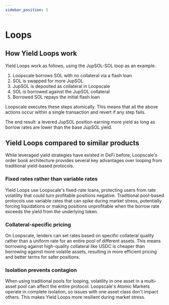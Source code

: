 ```yaml
---
sidebar_position: 5
---
```


# Loops

## How Yield Loops work
Yield Loops work as follows, using the JupSOL-SOL loop as an example.
1. Loopscale borrows SOL with no collateral via a flash loan
2. SOL is swapped for more JupSOL
3. JupSOL is deposited as collateral in Loopscale
4. SOL is borrowed against the JupSOL collateral
5. Borrowed SOL repays the initial flash loan

Loopscale executes these steps atomically. This means that all the above actions occur within a single transaction and revert if any step fails.

The end result: a levered JupSOL position earning more yield as long as borrow rates are lower than the base JupSOL yield.

## Yield Loops compared to similar products

While leveraged yield strategies have existed in DeFi before, Loopscale's order book architecture provides several key advantages over looping from traditional yield-based protocols. 

### Fixed rates rather than variable rates
Yield Loops use Loopscale's fixed-rate loans, protecting users from rate volatility that could turn profitable positions negative. Traditional pool-based protocols use variable rates that can spike during market stress, potentially forcing liquidations or making positions unprofitable when the borrow rate exceeds the yield from the underlying token.

### Collateral-specific pricing
On Loopscale, lenders can set rates based on specific collateral quality rather than a uniform rate for an entire pool of different assets. This means borrowing against high-quality collateral like USDC is cheaper than borrowing against more volatile assets, resulting in more efficient pricing and better terms for safer positions.

### Isolation prevents contagion
When using traditional pools for looping, volatility in one asset in a multi-asset pool can affect the entire protocol. Loopscale's Atomic Markets operate in complete isolation, so issues with one asset class don't impact others. This makes Yield Loops more resilient during market stress.